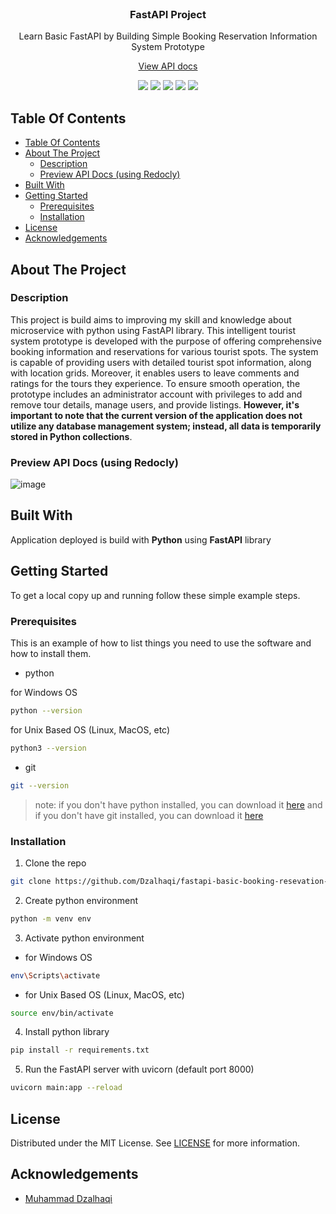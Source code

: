 <br/>
<p align="center">
  <h3 align="center">
    FastAPI Project
  </h3>

  <p align="center">
    Learn Basic FastAPI by Building Simple Booking Reservation Information System Prototype
    <br/>
  </p>
  <p align="center">
    <a href="https://dzalhaqi.github.io/api-docs-basic-booking-resevation-information-system/">
      View API docs
    </a>
  </p>
</p>

<p align="center">
  <p align="center">
    <img src="https://img.shields.io/github/downloads/dzalhaqi/fastapi-basic-booking-resevation-information-system/total"/>
    <img src="https://img.shields.io/github/contributors/dzalhaqi/fastapi-basic-booking-resevation-information-system?color=dark-green"/>
    <img src="https://img.shields.io/github/forks/dzalhaqi/fastapi-basic-booking-resevation-information-system?style=social"/>
    <img src="https://img.shields.io/github/issues/dzalhaqi/fastapi-basic-booking-resevation-information-system"/>
    <img src="https://img.shields.io/github/license/dzalhaqi/fastapi-basic-booking-resevation-information-system"/>
  </p>
</p>

## Table Of Contents

- [Table Of Contents](#table-of-contents)
- [About The Project](#about-the-project)
  - [Description](#description)
  - [Preview API Docs (using Redocly)](#preview-api-docs-using-redocly)
- [Built With](#built-with)
- [Getting Started](#getting-started)
  - [Prerequisites](#prerequisites)
  - [Installation](#installation)
- [License](#license)
- [Acknowledgements](#acknowledgements)

## About The Project

### Description
This project is build aims to improving my skill and knowledge about microservice with python using FastAPI library. This intelligent tourist system prototype is developed with the purpose of offering comprehensive booking information and reservations for various tourist spots. The system is capable of providing users with detailed tourist spot information, along with location grids. Moreover, it enables users to leave comments and ratings for the tours they experience. To ensure smooth operation, the prototype includes an administrator account with privileges to add and remove tour details, manage users, and provide listings. **However, it's important to note that the current version of the application does not utilize any database management system; instead, all data is temporarily stored in Python collections**.

### Preview API Docs (using Redocly)

![image](https://github.com/Dzalhaqi/fastapi-basic-booking-resevation-information-system/assets/52716202/a96dd3d8-76f1-4af1-9e8d-2667eabe82ab)


## Built With

Application deployed is build with **Python** using **FastAPI** library 

## Getting Started

To get a local copy up and running follow these simple example steps.

### Prerequisites

This is an example of how to list things you need to use the software and how to install them.

* python

for Windows OS
```sh
python --version 
```

for Unix Based OS (Linux, MacOS, etc)
```sh
python3 --version 
```

* git

```sh
git --version 
```

> note: if you don't have python installed, you can download it [here](https://www.python.org/downloads/) and if you don't have git installed, you can download it [here](https://git-scm.com/downloads)

### Installation

1. Clone the repo

```sh
git clone https://github.com/Dzalhaqi/fastapi-basic-booking-resevation-information-system.git
```

2. Create python environment

```sh
python -m venv env
```

3. Activate python environment

* for Windows OS
```sh
env\Scripts\activate
```

* for Unix Based OS (Linux, MacOS, etc)
```sh
source env/bin/activate
```

4. Install python library

```sh
pip install -r requirements.txt
```

5. Run the FastAPI server with uvicorn (default port 8000)

```sh
uvicorn main:app --reload
```

## License

Distributed under the MIT License. See [LICENSE](https://github.com/dzalhaqi/fastapi-basic-booking-resevation-information-system/blob/main/LICENSE) for more information.

## Acknowledgements

* [Muhammad Dzalhaqi](https://github.com/dzalhaqi/)
